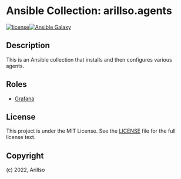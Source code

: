 # Ansible Collection: arillso.agents

[![license](https://img.shields.io/github/license/mashape/apistatus.svg?style=popout-square)](licence)[![Ansible Galaxy](http://img.shields.io/badge/ansible--galaxy-arillso.agents-blue.svg?style=popout-square)](https://galaxy.ansible.com/arillso/agents)

## Description

This is an Ansible collection that installs and then configures various agents.

## Roles

- [Grafana](roles/grafana/README.md)

## License

<!-- markdownlint-disable -->

This project is under the MIT License. See the [LICENSE](licence) file for the full license text.

<!-- markdownlint-enable -->

## Copyright

(c) 2022, Arillso
